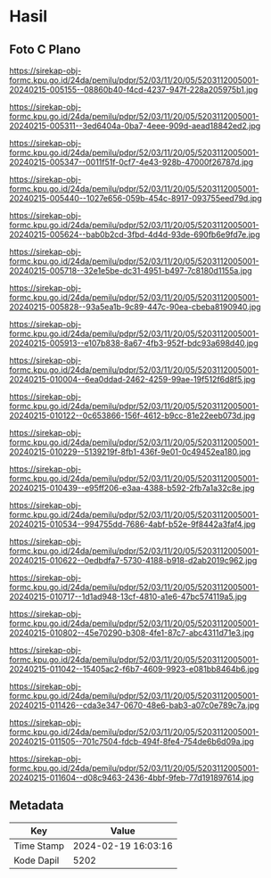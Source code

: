 # Hasil

## Foto C Plano

https://sirekap-obj-formc.kpu.go.id/24da/pemilu/pdpr/52/03/11/20/05/5203112005001-20240215-005155--08860b40-f4cd-4237-947f-228a205975b1.jpg

https://sirekap-obj-formc.kpu.go.id/24da/pemilu/pdpr/52/03/11/20/05/5203112005001-20240215-005311--3ed6404a-0ba7-4eee-909d-aead18842ed2.jpg

https://sirekap-obj-formc.kpu.go.id/24da/pemilu/pdpr/52/03/11/20/05/5203112005001-20240215-005347--0011f51f-0cf7-4e43-928b-47000f26787d.jpg

https://sirekap-obj-formc.kpu.go.id/24da/pemilu/pdpr/52/03/11/20/05/5203112005001-20240215-005440--1027e656-059b-454c-8917-093755eed79d.jpg

https://sirekap-obj-formc.kpu.go.id/24da/pemilu/pdpr/52/03/11/20/05/5203112005001-20240215-005624--bab0b2cd-3fbd-4d4d-93de-690fb6e9fd7e.jpg

https://sirekap-obj-formc.kpu.go.id/24da/pemilu/pdpr/52/03/11/20/05/5203112005001-20240215-005718--32e1e5be-dc31-4951-b497-7c8180d1155a.jpg

https://sirekap-obj-formc.kpu.go.id/24da/pemilu/pdpr/52/03/11/20/05/5203112005001-20240215-005828--93a5ea1b-9c89-447c-90ea-cbeba8190940.jpg

https://sirekap-obj-formc.kpu.go.id/24da/pemilu/pdpr/52/03/11/20/05/5203112005001-20240215-005913--e107b838-8a67-4fb3-952f-bdc93a698d40.jpg

https://sirekap-obj-formc.kpu.go.id/24da/pemilu/pdpr/52/03/11/20/05/5203112005001-20240215-010004--6ea0ddad-2462-4259-99ae-19f512f6d8f5.jpg

https://sirekap-obj-formc.kpu.go.id/24da/pemilu/pdpr/52/03/11/20/05/5203112005001-20240215-010122--0c653866-156f-4612-b9cc-81e22eeb073d.jpg

https://sirekap-obj-formc.kpu.go.id/24da/pemilu/pdpr/52/03/11/20/05/5203112005001-20240215-010229--5139219f-8fb1-436f-9e01-0c49452ea180.jpg

https://sirekap-obj-formc.kpu.go.id/24da/pemilu/pdpr/52/03/11/20/05/5203112005001-20240215-010439--e95ff206-e3aa-4388-b592-2fb7a1a32c8e.jpg

https://sirekap-obj-formc.kpu.go.id/24da/pemilu/pdpr/52/03/11/20/05/5203112005001-20240215-010534--994755dd-7686-4abf-b52e-9f8442a3faf4.jpg

https://sirekap-obj-formc.kpu.go.id/24da/pemilu/pdpr/52/03/11/20/05/5203112005001-20240215-010622--0edbdfa7-5730-4188-b918-d2ab2019c962.jpg

https://sirekap-obj-formc.kpu.go.id/24da/pemilu/pdpr/52/03/11/20/05/5203112005001-20240215-010717--1d1ad948-13cf-4810-a1e6-47bc574119a5.jpg

https://sirekap-obj-formc.kpu.go.id/24da/pemilu/pdpr/52/03/11/20/05/5203112005001-20240215-010802--45e70290-b308-4fe1-87c7-abc4311d71e3.jpg

https://sirekap-obj-formc.kpu.go.id/24da/pemilu/pdpr/52/03/11/20/05/5203112005001-20240215-011042--15405ac2-f6b7-4609-9923-e081bb8464b6.jpg

https://sirekap-obj-formc.kpu.go.id/24da/pemilu/pdpr/52/03/11/20/05/5203112005001-20240215-011426--cda3e347-0670-48e6-bab3-a07c0e789c7a.jpg

https://sirekap-obj-formc.kpu.go.id/24da/pemilu/pdpr/52/03/11/20/05/5203112005001-20240215-011505--701c7504-fdcb-494f-8fe4-754de6b6d09a.jpg

https://sirekap-obj-formc.kpu.go.id/24da/pemilu/pdpr/52/03/11/20/05/5203112005001-20240215-011604--d08c9463-2436-4bbf-9feb-77d191897614.jpg


## Metadata

| Key        | Value               |
| ---------- | ------------------- |
| Time Stamp | 2024-02-19 16:03:16 |
| Kode Dapil | 5202                |




